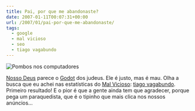```yaml
---
title: Pai, por que me abandonaste?
date: 2007-01-11T00:07:31+00:00
url: /2007/01/pai-por-que-me-abandonaste/
tags:
  - google
  - mal vicioso
  - seo
  - tiago vagabundo
---
```


![Pombos nos computadores](/wp-content/uploads/2007/01/pigeon_system-_1__1725614a.gif)

[Nosso Deus][1] parece o [Godot][2] dos judeus. Ele é justo, mas é mau. Olha a busca que eu achei nas estatísticas do [Mal Vicioso][3]: [tiago vagabundo][4]. Primeiro resultado! E o pior é que a gente ainda tem que agradecer, porque pega um paraquedista, que é o tipinho que mais clica nos nossos anúncios…

[1]: http://www.google.com
[2]: http://1001gatos.org/julgandogodot-post/
[3]: http://malvicioso.com/
[4]: http://www.google.com/search?q=tiago+vagabundo

